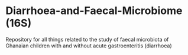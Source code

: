 # Diarrhoea-and-Faecal-Microbiome (16S)
Repository for all things related to the study of faecal microbiota of Ghanaian children with and without acute gastroenteritis (diarrhoea)
